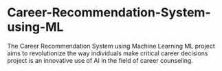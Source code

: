 # Career-Recommendation-System-using-ML
The Career Recommendation System using Machine Learning ML project aims to revolutionize the way individuals make critical career decisions project is an innovative use of AI in the field of career counseling.
